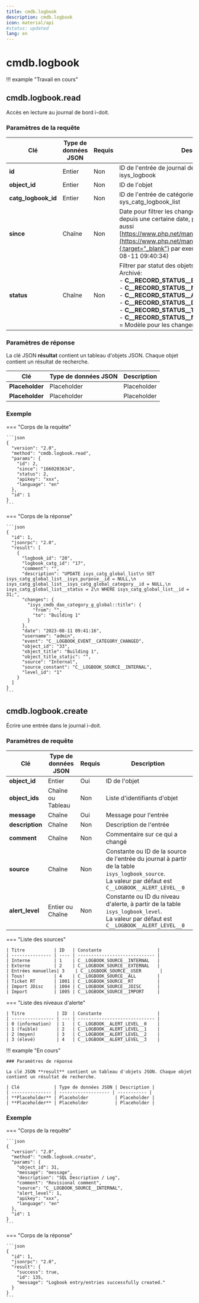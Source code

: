 ```yaml
---
title: cmdb.logbook
description: cmdb.logbook
icon: material/api
#status: updated
lang: en
---
```


# cmdb.logbook

!!! example "Travail en cours"

## cmdb.logbook.read

Accès en lecture au journal de bord i-doit.

### Paramètres de la requête

| Clé                 | Type de données JSON | Requis | Description                                                                                                                                                                                                                                                                                                                                                                           |
| ------------------- | --------------------- | ------ | ------------------------------------------------------------------------------------------------------------------------------------------------------------------------------------------------------------------------------------------------------------------------------------------------------------------------------------------------------------------------------------- |
| **id**              | Entier               | Non    | ID de l'entrée de journal de bord global de la table isys_logbook                                                                                                                                                                                                                                                                                                                     |
| **object_id**       | Entier               | Non    | ID de l'objet                                                                                                                                                                                                                                                                                                                                                                         |
| **catg_logbook_id** | Entier               | Non    | ID de l'entrée de catégorie de journal de bord de la table sys_catg_logbook_list                                                                                                                                                                                                                                                                                                       |
| **since**           | Chaîne               | Non    | Date pour filtrer les changements du journal de bord depuis une certaine date, pour les valeurs possibles voir aussi [https://www.php.net/manual/de/function.strtotime.php](https://www.php.net/manual/de/function.strtotime.php){:target="_blank"} par exemple **1660203634** (2022-08-11 09:40:34)                                                                                                                 |
| **status**          | Chaîne               | Non    | Filtrer par statut des objets par exemple Normal ou Archivé:<br>-   **C__RECORD_STATUS__BIRTH** = Non terminé<br>-   **C__RECORD_STATUS__NORMAL** = Normal<br>-   **C__RECORD_STATUS__ARCHIVED** = Archivé<br>-   **C__RECORD_STATUS__DELETED** = Supprimé<br>-   **C__RECORD_STATUS__TEMPLATE** = Modèle<br>-   **C__RECORD_STATUS__MASS_CHANGES_TEMPLATE** = Modèle pour les changements de masse |

### Paramètres de réponse 

La clé JSON **résultat** contient un tableau d'objets JSON. Chaque objet contient un résultat de recherche.

| Clé             | Type de données JSON | Description |
| --------------- | ------------------- | ----------- |
| **Placeholder** | Placeholder          | Placeholder |
| **Placeholder** | Placeholder          | Placeholder |

### Exemple

=== "Corps de la requête"

    ```json
    {
      "version": "2.0",
      "method": "cmdb.logbook.read",
      "params": {
        "id": 2,
        "since": "1660203634",
        "status": 2,
        "apikey": "xxx",
        "language": "en"
      },
      "id": 1
    }
    ```

=== "Corps de la réponse"

    ```json
    {
      "id": 1,
      "jsonrpc": "2.0",
      "result": [
        {
          "logbook_id": "20",
          "logbook_catg_id": "17",
          "comment": "",
          "description": "UPDATE isys_catg_global_list\n SET isys_catg_global_list__isys_purpose__id = NULL,\n isys_catg_global_list__isys_catg_global_category__id = NULL,\n isys_catg_global_list__status = 2\n WHERE isys_catg_global_list__id = 31;",
          "changes": {
            "isys_cmdb_dao_category_g_global::title": {
              "from": "",
              "to": "Building 1"
            }
          },
          "date": "2023-08-11 09:41:16",
          "username": "admin",
          "event": "C__LOGBOOK_EVENT__CATEGORY_CHANGED",
          "object_id": "33",
          "object_title": "Building 1",
          "object_title_static": "",
          "source": "Internal",
          "source_constant": "C__LOGBOOK_SOURCE__INTERNAL",
          "level_id": "1"
        }
      ]
    }
    ```

## cmdb.logbook.create

Écrire une entrée dans le journal i-doit.

### Paramètres de requête 

| Clé             | Type de données JSON | Requis   | Description                                                                                                                     |
| --------------- | --------------------- | -------- | ------------------------------------------------------------------------------------------------------------------------------- |
| **object_id**   | Entier               | Oui      | ID de l'objet                                                                                                                   |
| **object_ids**  | Chaîne ou Tableau    | Non      | Liste d'identifiants d'objet                                                                                                    |
| **message**     | Chaîne               | Oui      | Message pour l'entrée                                                                                                           |
| **description** | Chaîne               | Non      | Description de l'entrée                                                                                                         |
| **comment**     | Chaîne               | Non      | Commentaire sur ce qui a changé                                                                                                 |
| **source**      | Chaîne               | Non      | Constante ou ID de la source de l'entrée du journal à partir de la table `isys_logbook_source`.<br> La valeur par défaut est `C__LOGBOOK__ALERT_LEVEL__0` |
| **alert_level** | Entier ou Chaîne     | Non      | Constante ou ID du niveau d'alerte, à partir de la table `isys_logbook_level`.<br> La valeur par défaut est `C__LOGBOOK__ALERT_LEVEL__0` |

=== "Liste des sources"

    | Titre           | ID   | Constante                     |
    | --------------- | ---- | ----------------------------- |
    | Interne         | 1    | C__LOGBOOK_SOURCE__INTERNAL   |
    | Externe         | 2    | C__LOGBOOK_SOURCE__EXTERNAL   |
    | Entrées manuelles| 3    | C__LOGBOOK_SOURCE__USER       |
    | Tous!           | 4    | C__LOGBOOK_SOURCE__ALL        |
    | Ticket RT       | 1001 | C__LOGBOOK_SOURCE__RT         |
    | Import JDisc    | 1004 | C__LOGBOOK_SOURCE__JDISC      |
    | Import          | 1005 | C__LOGBOOK_SOURCE__IMPORT     |

=== "Liste des niveaux d'alerte"

    | Titre            | ID  | Constante                     |
    | ---------------- | --- | ----------------------------- |
    | 0 (information)  | 1   | C__LOGBOOK__ALERT_LEVEL__0    |
    | 1 (faible)       | 2   | C__LOGBOOK__ALERT_LEVEL__1    |
    | 2 (moyen)        | 3   | C__LOGBOOK__ALERT_LEVEL__2    |
    | 3 (élevé)        | 4   | C__LOGBOOK__ALERT_LEVEL__3    |

!!! example "En cours"

    ### Paramètres de réponse

    La clé JSON **result** contient un tableau d'objets JSON. Chaque objet contient un résultat de recherche.

    | Clé             | Type de données JSON | Description |
    | --------------- | ------------------- | ----------- |
    | **Placeholder** | Placeholder          | Placeholder |
    | **Placeholder** | Placeholder          | Placeholder |

### Exemple

=== "Corps de la requête"

    ```json
    {
      "version": "2.0",
      "method": "cmdb.logbook.create",
      "params": {
        "object_id": 31,
        "message": "message",
        "description": "SQL Description / Log",
        "comment": "Revisional comment",
        "source": "C__LOGBOOK_SOURCE__INTERNAL",
        "alert_level": 1,
        "apikey": "xxx",
        "language": "en"
      },
      "id": 1
    }
    ```

=== "Corps de la réponse"

    ```json
    {
      "id": 1,
      "jsonrpc": "2.0",
      "result": {
        "success": true,
        "id": 135,
        "message": "Logbook entry/entries successfully created."
      }
    }
    ```
